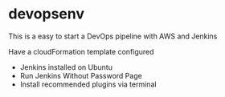 # devopsenv
This is a easy to start a DevOps pipeline with AWS and Jenkins

Have a cloudFormation template configured
- Jenkins installed on Ubuntu
- Run Jenkins Without Password Page
- Install recommended plugins via terminal
